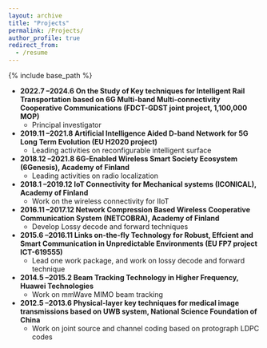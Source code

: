 ```yaml
---
layout: archive
title: "Projects"
permalink: /Projects/
author_profile: true
redirect_from:
  - /resume
---
```


{% include base_path %}

* **2022.7 –2024.6  On the Study of Key techniques for Intelligent Rail Transportation based on 6G Multi-band Multi-connectivity Cooperative Communications (FDCT-GDST joint project, 1,100,000 MOP)**
  * Principal investigator
* **2019.11 –2021.8  Artificial Intelligence Aided D-band Network for 5G Long Term Evolution (EU H2020 project)**
  * Leading activities on reconfigurable intelligent surface
* **2018.12 –2021.8  6G-Enabled Wireless Smart Society Ecosystem (6Genesis), Academy of Finland**
  * Leading activities on radio localization
* **2018.1 –2019.12  IoT Connectivity for Mechanical systems (ICONICAL), Academy of Finland**
  * Work on the wireless connectivity for IIoT
* **2016.11 –2017.12  Network Compression Based Wireless Cooperative Communication System (NETCOBRA), Academy of Finland**
  * Develop Lossy decode and forward techniques
* **2015.6 –2016.11  Links on-the-fly Technology for Robust, Effcient and Smart Communication in Unpredictable Environments (EU FP7 project ICT-619555)**
  * Lead one work package, and work on lossy decode and forward technique
* **2014.5 –2015.2  Beam Tracking Technology in Higher Frequency, Huawei Technologies**
  * Work on mmWave MIMO beam tracking
* **2012.5 –2013.6  Physical-layer key techniques for medical image transmissions based on UWB system, National Science Foundation of China**
  * Work on joint source and channel coding based on protograph LDPC codes
